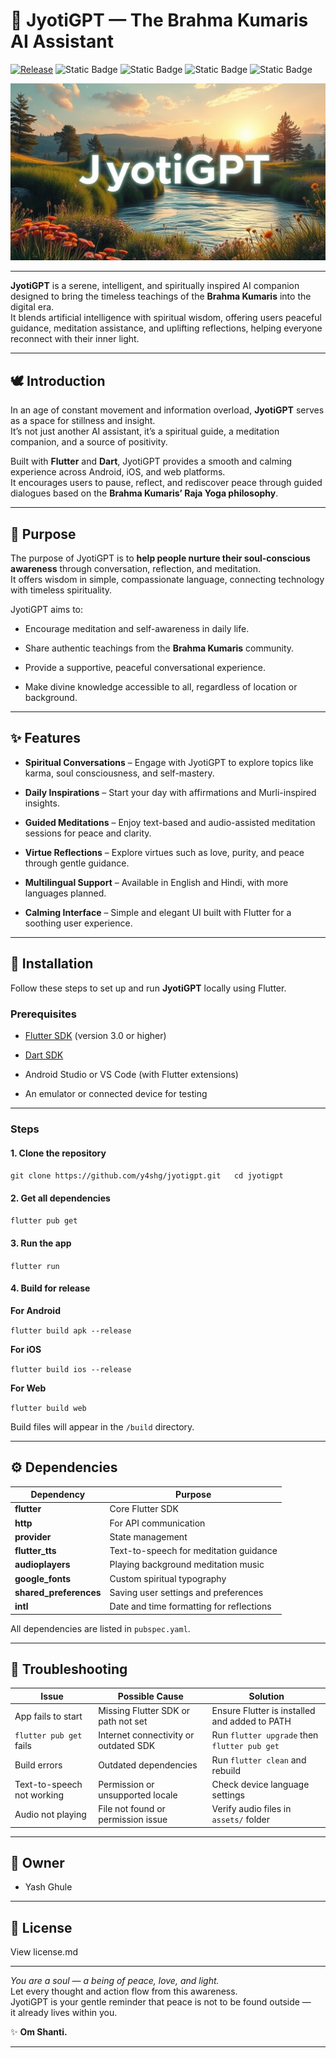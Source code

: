 # **🌟 JyotiGPT — The Brahma Kumaris AI Assistant**
[![Release](https://github.com/y4shg/jyotigpt/actions/workflows/android.yml/badge.svg)](https://github.com/y4shg/jyotigpt/actions/workflows/android.yml)
![Static Badge](https://img.shields.io/badge/Built_with_Flutter-blue?style=for-the-badge&logo=flutter&logoSize=auto&color=%232596be)
![Static Badge](https://img.shields.io/badge/iOS%3A-%2015%2B-red?style=for-the-badge&logo=apple)
![Static Badge](https://img.shields.io/badge/Android%3A-%208%2B%20-green?style=for-the-badge$logo=android)
![Static Badge](https://img.shields.io/badge/Version%3A%20v0.9.3-yellow?style=for-the-badge)


![Hero Image of a beautiful river scene that say JyotiGPT.](/fastlane/metadata/en-US/images/hero.jpg)

---
**JyotiGPT** is a serene, intelligent, and spiritually inspired AI companion designed to bring the timeless teachings of the **Brahma Kumaris** into the digital era.  
 It blends artificial intelligence with spiritual wisdom, offering users peaceful guidance, meditation assistance, and uplifting reflections, helping everyone reconnect with their inner light.

---

## **🕊️ Introduction**

In an age of constant movement and information overload, **JyotiGPT** serves as a space for stillness and insight.  
 It’s not just another AI assistant, it’s a spiritual guide, a meditation companion, and a source of positivity.

Built with **Flutter** and **Dart**, JyotiGPT provides a smooth and calming experience across Android, iOS, and web platforms.  
 It encourages users to pause, reflect, and rediscover peace through guided dialogues based on the **Brahma Kumaris’ Raja Yoga philosophy**.

---

## **🌼 Purpose**

The purpose of JyotiGPT is to **help people nurture their soul-conscious awareness** through conversation, reflection, and meditation.  
 It offers wisdom in simple, compassionate language, connecting technology with timeless spirituality.

JyotiGPT aims to:

* Encourage meditation and self-awareness in daily life.

* Share authentic teachings from the **Brahma Kumaris** community.

* Provide a supportive, peaceful conversational experience.

* Make divine knowledge accessible to all, regardless of location or background.

---

## **✨ Features**

*  **Spiritual Conversations** – Engage with JyotiGPT to explore topics like karma, soul consciousness, and self-mastery.

*  **Daily Inspirations** – Start your day with affirmations and Murli-inspired insights.

*  **Guided Meditations** – Enjoy text-based and audio-assisted meditation sessions for peace and clarity.

*  **Virtue Reflections** – Explore virtues such as love, purity, and peace through gentle guidance.

*  **Multilingual Support** – Available in English and Hindi, with more languages planned.

*  **Calming Interface** – Simple and elegant UI built with Flutter for a soothing user experience.

---

## **🧩 Installation**

Follow these steps to set up and run **JyotiGPT** locally using Flutter.

### **Prerequisites**

* [Flutter SDK](https://flutter.dev/docs/get-started/install) (version 3.0 or higher)

* [Dart SDK](https://dart.dev/get-dart)

* Android Studio or VS Code (with Flutter extensions)

* An emulator or connected device for testing

---

### **Steps**

#### **1\. Clone the repository**

`git clone https://github.com/y4shg/jyotigpt.git  
cd jyotigpt`

#### **2\. Get all dependencies**

`flutter pub get`

#### **3\. Run the app**

`flutter run`

#### **4\. Build for release**

**For Android**

`flutter build apk --release`

**For iOS**

`flutter build ios --release`

**For Web**

`flutter build web`

Build files will appear in the `/build` directory.

---

## **⚙️ Dependencies**

| Dependency | Purpose |
| ----- | ----- |
| **flutter** | Core Flutter SDK |
| **http** | For API communication |
| **provider** | State management |
| **flutter\_tts** | Text-to-speech for meditation guidance |
| **audioplayers** | Playing background meditation music |
| **google\_fonts** | Custom spiritual typography |
| **shared\_preferences** | Saving user settings and preferences |
| **intl** | Date and time formatting for reflections |

All dependencies are listed in `pubspec.yaml`.

---

## **🧘 Troubleshooting**

| Issue | Possible Cause | Solution |
| ----- | ----- | ----- |
| App fails to start | Missing Flutter SDK or path not set | Ensure Flutter is installed and added to PATH |
| `flutter pub get` fails | Internet connectivity or outdated SDK | Run `flutter upgrade` then `flutter pub get` |
| Build errors | Outdated dependencies | Run `flutter clean` and rebuild |
| Text-to-speech not working | Permission or unsupported locale | Check device language settings |
| Audio not playing | File not found or permission issue | Verify audio files in `assets/` folder |

---

## **🙏 Owner**

* Yash Ghule

---

## **📜 License**

View license.md

---

*You are a soul — a being of peace, love, and light.*  
 Let every thought and action flow from this awareness.  
 JyotiGPT is your gentle reminder that peace is not to be found outside —  
 it already lives within you.

✨ **Om Shanti.**

---
